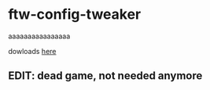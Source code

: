 # ftw-config-tweaker
aaaaaaaaaaaaaaaa

dowloads [here](https://github.com/Adorable-Catgirl/ftw-config-tweaker/releases)

## EDIT: dead game, not needed anymore
